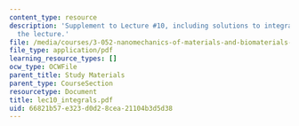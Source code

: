 ```yaml
---
content_type: resource
description: 'Supplement to Lecture #10, including solutions to integrals shown in
  the lecture.'
file: /media/courses/3-052-nanomechanics-of-materials-and-biomaterials-spring-2007/66821b57e323d0d28cea21104b3d5d38_lec10_integrals.pdf
file_type: application/pdf
learning_resource_types: []
ocw_type: OCWFile
parent_title: Study Materials
parent_type: CourseSection
resourcetype: Document
title: lec10_integrals.pdf
uid: 66821b57-e323-d0d2-8cea-21104b3d5d38
---
```

